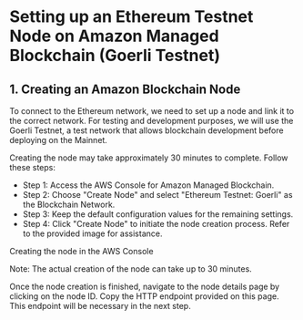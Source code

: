 
# Setting up an Ethereum Testnet Node on Amazon Managed Blockchain (Goerli Testnet)
## 1. Creating an Amazon Blockchain Node

To connect to the Ethereum network, we need to set up a node and link it to the correct network. For testing and development purposes, we will use the Goerli Testnet, a test network that allows blockchain development before deploying on the Mainnet.

Creating the node may take approximately 30 minutes to complete. Follow these steps:

* Step 1: Access the AWS Console for Amazon Managed Blockchain.
* Step 2: Choose "Create Node" and select "Ethereum Testnet: Goerli" as the Blockchain Network.
* Step 3: Keep the default configuration values for the remaining settings.
* Step 4: Click "Create Node" to initiate the node creation process. Refer to the provided image for assistance.

Creating the node in the AWS Console

Note: The actual creation of the node can take up to 30 minutes.

Once the node creation is finished, navigate to the node details page by clicking on the node ID. Copy the HTTP endpoint provided on this page. This endpoint will be necessary in the next step. 